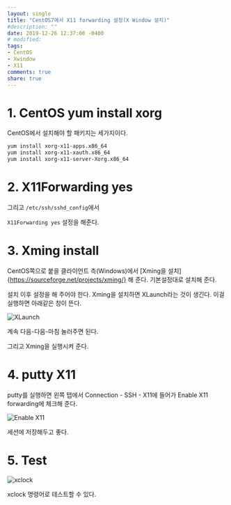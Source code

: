 ```yaml
---
layout: single
title: "CentOS7에서 X11 forwarding 설정(X Window 설치)"
#description: ""
date: 2019-12-26 12:37:00 -0400
# modified: 
tags: 
- CentOS
- Xwindow
- X11
comments: true
share: true
---
```


# 1. CentOS yum install xorg

CentOS에서 설치해야 할 패키지는 세가지이다.

```bash
yum install xorg-x11-apps.x86_64
yum install xorg-x11-xauth.x86_64
yum install xorg-x11-server-Xorg.x86_64
```

# 2. X11Forwarding yes

그리고 ```/etc/ssh/sshd_config```에서

```X11Forwarding yes``` 설정을 해준다.


# 3. Xming install

CentOS쪽으로 붙을 클라이언트 측(Windows)에서 [Xming을 설치]{https://sourceforge.net/projects/xming/} 해 준다.
기본설정대로 설치해 준다.

설치 이후 설정을 해 주어야 한다. Xming을 설치하면 XLaunch라는 것이 생긴다. 이걸 실행하면 아래같은 창이 뜬다.

![XLaunch]({{site.url}}{{site.baseurl}}/assets/images/2019-12-26-CentOS7-X11-forwarding/0.PNG)

계속 다음-다음-마침 눌러주면 된다.

그리고 Xming을 실행시켜 준다.


# 4. putty X11

putty를 실행하면 왼쪽 탭에서
Connection - SSH - X11에 들어가 Enable X11 forwarding에 체크해 준다.

![Enable X11]({{site.url}}{{site.baseurl}}/assets/images/2019-12-26-CentOS7-X11-forwarding/1.PNG)

세션에 저장해두고 좋다.


# 5. Test

![xclock]({{site.url}}{{site.baseurl}}/assets/images/2019-12-26-CentOS7-X11-forwarding/2.PNG)

xclock 명령어로 테스트할 수 있다.